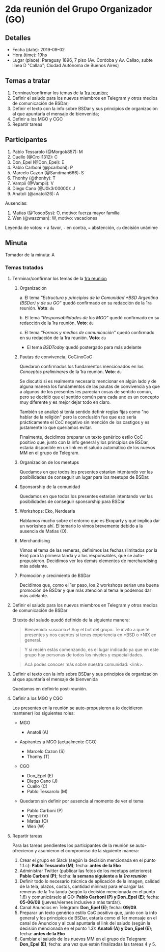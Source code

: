 # 2da reunión del Grupo Organizador (GO)

## Detalles
* Fecha (date): 2019-09-02
* Hora (time): 19hs
* Lugar (place): Paraguay 1896, 7 piso (Av. Cordoba y Av. Callao, subte línea D "Callao"; Ciudad Autónoma de Buenos Aires)

## Temas a tratar
1. Terminar/confirmar los temas de la [1ra reunión](20190827.md);
2. Definir el saludo para los nuevos miembros en Telegram y otros medios de comunicación de BSDar;
3. Definir el texto con la info sobre BSDar y sus principios de organización al que apuntaría el mensaje de bienvenida;
4. Definir a los MGO y CGO
5. Repartir tareas

## Participantes
1. Pablo Tessarolo (@Morgok857): M
2. Cuello (@Croll1312): C
3. Don_Epel (@Don_Epel): E
4. Pablo Carboni (@pcarboni): P
5. Marcelo Cazon (@Sandman666): S
6. Thonhy (@thonhy): T
7. Vampii (@Vampii): V
8. Diego Cano (@J0k3r00000): J
9. Anatoli (@anatoli26): A

Ausencias:
1. Matias (@ToscoSys): O, motivo: fuerza mayor familia
2. Wen (@wazzman): W, motivo: vacaciones

Leyenda de votos: `+` a favor, `-` en contra, `=` abstención, `du` decisión unánime

## Minuta

Tomador de la minuta: A

### Temas tratados

1. Terminar/confirmar los temas de la [1ra reunión](20190827.md)
   1. Organización

      a. El tema *"Estructura y principios de la Comunidad \*BSD Argentina (BSDar) y de su GO"* quedó confirmado en su redacción de la 1ra reunión. **Voto**: `du`

      b. El tema *"Responsabilidades de los MGO"* quedó confirmado en su redacción de la 1ra reunión. **Voto**: `du`

      c. El tema *"Formas y medios de comunicación"* quedó confirmado en su redacción de la 1ra reunión. **Voto**: `du`

      * El tema *BSDToday* quedó postergado para más adelante

   2. Pautas de convivencia, CoC/noCoC

      Quedaron confirmados los fundamentos mencionados en los *Conceptos preliminares* de la 1ra reunión. **Voto**: `du`

      Se discutió si es realmente necesario mencionar en algún lado y de alguna manera los fundamentos de las pautas de convivencia ya que a algunos de los presentes les parecían cosas de sentido común, pero se decidió que el sentido común para cada uno es un concepto muy diferente y es mejor dejar todo en claro.

      También se analizó si tenía sentido definir reglas fijas como "no hablar de la religión" pero la conclusión fue que eso sería prácticamente el CoC negativo sin mención de los castigos y es justamente lo que queríamos evitar.

      Finalmente, decidimos preparar un texto genérico estilo CoC positivo que, junto con la info general y los principios de BSDar, estaría disponible en un link en el saludo automático de los nuevos MM en el grupo de Telegram.

   3. Organización de los meetups

      Quedamos en que todos los presentes estarían intentando ver las posibilidades de conseguir un lugar para los meetups de BSDar.

   4. Sponsorship de la comunidad

      Quedamos en que todos los presentes estarían intentando ver las posibilidades de conseguir sponsorship para BSDar.

   5. Workshops: Eko, Nerdearla

      Hablamos mucho sobre el entorno que es Ekoparty y qué implica dar un workshop ahí. El temario lo vimos brevemente debido a la ausencia de Matias (O).

   6. Merchandising

      Vimos el tema de las remeras, definimos las fechas (limitados por la Eko) para la primera tanda y a los responsables, que se auto-propusieron. Decidimos ver los demás elementos de merchandising más adelante.

   7. Promoción y crecimiento de BSDar

      Decidimos que, como el 1er paso, los 2 workshops serían una buena promoción de BSDar y que más atención al tema le podemos dar más adelante.

2. Definir el saludo para los nuevos miembros en Telegram y otros medios de comunicación de BSDar

   El texto del saludo quedó definido de la siguiente manera:

   > Bienvenido \<usuario\>! Soy el bot del grupo. Te invito a que te presentes y nos cuentes si tenes experiencia en *BSD o *NIX en general.

   > Y si recién estás comenzando, es el lugar indicado ya que en este grupo hay personas de todos los niveles y especialidades.

   > Acá podes conocer más sobre nuestra comunidad: \<link\>.

3. Definir el texto con la info sobre BSDar y sus principios de organización al que apuntaría el mensaje de bienvenida

   Quedamos en definirlo post-reunión.

4. Definir a los MGO y CGO

   Los presentes en la reunión se auto-propusieron a (o decidieron mantener) los siguientes roles:

   * MGO
     * Anatoli (A)

   * Aspirantes a MGO (actualmente CGO)
     * Marcelo Cazon (S)
     * Thonhy (T)

   * CGO
     * Don_Epel (E)
     * Diego Cano (J)
     * Cuello (C)
     * Pablo Tessarolo (M)

   * Quedaron sin definir por ausencia al momento de ver el tema
     * Pablo Carboni (P)
     * Vampii (V)
     * Matias (O)
     * Wen (W)

5. Repartir tareas

   Para las tareas pendientes los participantes de la reunión se auto-ofrecieron y asumieron el compromiso de la siguiente manera:

   1. Crear el grupo en Slack (según la decisión mencionada en el punto 1.1.c): **Pablo Tessarolo (M)**; fecha: **antes de la Eko**
   2. Administrar Twitter (publicar las fotos de los meetups anteriores): **Pablo Carboni (P)**; fecha: **la semana siguiente a la *1ra reunión***
   3. Definir todo lo necesario (técnica de aplicación de la imagen, calidad de la tela, plazos, costos, cantidad mínima) para encargar las remeras de la 1ra tanda (según la decisión mencionada en el punto 1.6) y comunicárselo al GO: **Pablo Carboni (P) y Don_Epel (E)**; fecha: **05-06/09** (jueves/viernes inclusive a más tardar).
   4. Canal Anuncios en Telegram: **Don_Epel (E)**; fecha: **09/09**.
   5. Preparar un texto genérico estilo CoC positivo que, junto con la info general y los principios de BSDar, estaría como el 1er mensaje en el canal de Anuncios y al cual apuntaría el link del saludo (según la decisión mencionada en el punto 1.3): **Anatoli (A) y Don_Epel (E)**; fecha: **antes de la Eko**
   6. Cambiar el saludo de los nuevos MM en el grupo de Telegram: **Don_Epel (E)**; fecha: una vez que estén finalizadas las tareas 4 y 5.
